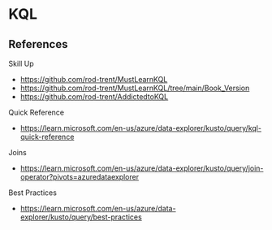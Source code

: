 # KQL

## References 
Skill Up
- https://github.com/rod-trent/MustLearnKQL
- https://github.com/rod-trent/MustLearnKQL/tree/main/Book_Version
- https://github.com/rod-trent/AddictedtoKQL

Quick Reference
- https://learn.microsoft.com/en-us/azure/data-explorer/kusto/query/kql-quick-reference

Joins
- https://learn.microsoft.com/en-us/azure/data-explorer/kusto/query/join-operator?pivots=azuredataexplorer

Best Practices
- https://learn.microsoft.com/en-us/azure/data-explorer/kusto/query/best-practices